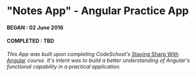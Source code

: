 # "Notes App" - Angular Practice App
#### BEGAN       : 02 June 2016
#### COMPLETED   : TBD

*This App was built upon completing CodeSchool's* [Staying Sharp With Angular](https://www.codeschool.com/courses/staying-sharp-with-angular-js) *course.  It's intent was to build a better understanding of Angular's functional capability in a practical application.*

